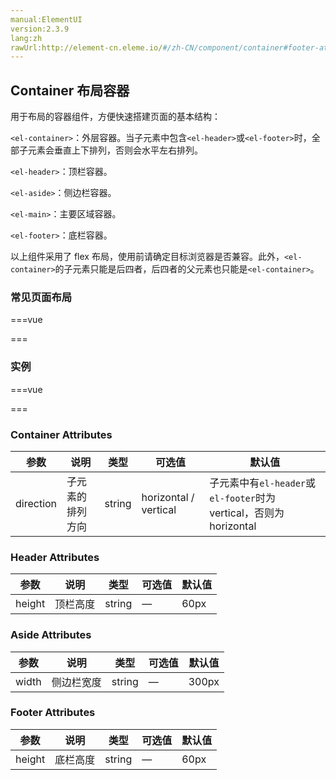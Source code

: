 ```yaml
---
manual:ElementUI
version:2.3.9
lang:zh
rawUrl:http://element-cn.eleme.io/#/zh-CN/component/container#footer-attributes
---
```



## Container 布局容器<a name="container-bu-ju-rong-qi"></a>


用于布局的容器组件，方便快速搭建页面的基本结构：



`<el-container>`：外层容器。当子元素中包含`<el-header>`或`<el-footer>`时，全部子元素会垂直上下排列，否则会水平左右排列。



`<el-header>`：顶栏容器。



`<el-aside>`：侧边栏容器。



`<el-main>`：主要区域容器。



`<el-footer>`：底栏容器。



以上组件采用了 flex 布局，使用前请确定目标浏览器是否兼容。此外，`<el-container>`的子元素只能是后四者，后四者的父元素也只能是`<el-container>`。



### 常见页面布局<a name="chang-jian-ye-mian-bu-ju"></a>
===vue
<template>
<el-container>
  <el-header>Header</el-header>
  <el-main>Main</el-main>
</el-container>

<el-container>
  <el-header>Header</el-header>
  <el-main>Main</el-main>
  <el-footer>Footer</el-footer>
</el-container>

<el-container>
  <el-aside width="200px">Aside</el-aside>
  <el-main>Main</el-main>
</el-container>

<el-container>
  <el-header>Header</el-header>
  <el-container>
    <el-aside width="200px">Aside</el-aside>
    <el-main>Main</el-main>
  </el-container>
</el-container>

<el-container>
  <el-header>Header</el-header>
  <el-container>
    <el-aside width="200px">Aside</el-aside>
    <el-container>
      <el-main>Main</el-main>
      <el-footer>Footer</el-footer>
    </el-container>
  </el-container>
</el-container>

<el-container>
  <el-aside width="200px">Aside</el-aside>
  <el-container>
    <el-header>Header</el-header>
    <el-main>Main</el-main>
  </el-container>
</el-container>

<el-container>
  <el-aside width="200px">Aside</el-aside>
  <el-container>
    <el-header>Header</el-header>
    <el-main>Main</el-main>
    <el-footer>Footer</el-footer>
  </el-container>
</el-container>
</template>




<style>
  .el-header, .el-footer {
    background-color: #B3C0D1;
    color: #333;
    text-align: center;
    line-height: 60px;
  }
  
  .el-aside {
    background-color: #D3DCE6;
    color: #333;
    text-align: center;
    line-height: 200px;
  }
  
  .el-main {
    background-color: #E9EEF3;
    color: #333;
    text-align: center;
    line-height: 160px;
  }
  
  body > .el-container {
    margin-bottom: 40px;
  }
  
  .el-container:nth-child(5) .el-aside,
  .el-container:nth-child(6) .el-aside {
    line-height: 260px;
  }
  
  .el-container:nth-child(7) .el-aside {
    line-height: 320px;
  }
</style>
===




### 实例<a name="shi-li"></a>
===vue
<template>
<el-container style="height: 500px; border: 1px solid #eee">
  <el-aside width="200px" style="background-color: rgb(238, 241, 246)">
    <el-menu :default-openeds="['1', '3']">
      <el-submenu index="1">
        <template slot="title"><i class="el-icon-message"></i>导航一</template>
        <el-menu-item-group>
          <template slot="title">分组一</template>
          <el-menu-item index="1-1">选项1</el-menu-item>
          <el-menu-item index="1-2">选项2</el-menu-item>
        </el-menu-item-group>
        <el-menu-item-group title="分组2">
          <el-menu-item index="1-3">选项3</el-menu-item>
        </el-menu-item-group>
        <el-submenu index="1-4">
          <template slot="title">选项4</template>
          <el-menu-item index="1-4-1">选项4-1</el-menu-item>
        </el-submenu>
      </el-submenu>
      <el-submenu index="2">
        <template slot="title"><i class="el-icon-menu"></i>导航二</template>
        <el-menu-item-group>
          <template slot="title">分组一</template>
          <el-menu-item index="2-1">选项1</el-menu-item>
          <el-menu-item index="2-2">选项2</el-menu-item>
        </el-menu-item-group>
        <el-menu-item-group title="分组2">
          <el-menu-item index="2-3">选项3</el-menu-item>
        </el-menu-item-group>
        <el-submenu index="2-4">
          <template slot="title">选项4</template>
          <el-menu-item index="2-4-1">选项4-1</el-menu-item>
        </el-submenu>
      </el-submenu>
      <el-submenu index="3">
        <template slot="title"><i class="el-icon-setting"></i>导航三</template>
        <el-menu-item-group>
          <template slot="title">分组一</template>
          <el-menu-item index="3-1">选项1</el-menu-item>
          <el-menu-item index="3-2">选项2</el-menu-item>
        </el-menu-item-group>
        <el-menu-item-group title="分组2">
          <el-menu-item index="3-3">选项3</el-menu-item>
        </el-menu-item-group>
        <el-submenu index="3-4">
          <template slot="title">选项4</template>
          <el-menu-item index="3-4-1">选项4-1</el-menu-item>
        </el-submenu>
      </el-submenu>
    </el-menu>
  </el-aside>
  
  <el-container>
    <el-header style="text-align: right; font-size: 12px">
      <el-dropdown>
        <i class="el-icon-setting" style="margin-right: 15px"></i>
        <el-dropdown-menu slot="dropdown">
          <el-dropdown-item>查看</el-dropdown-item>
          <el-dropdown-item>新增</el-dropdown-item>
          <el-dropdown-item>删除</el-dropdown-item>
        </el-dropdown-menu>
      </el-dropdown>
      <span>王小虎</span>
    </el-header>
    
    <el-main>
      <el-table :data="tableData">
        <el-table-column prop="date" label="日期" width="140">
        </el-table-column>
        <el-table-column prop="name" label="姓名" width="120">
        </el-table-column>
        <el-table-column prop="address" label="地址">
        </el-table-column>
      </el-table>
    </el-main>
  </el-container>
</el-container>
</template>


<script>
  export default {
    data() {
      const item = {
        date: '2016-05-02',
        name: '王小虎',
        address: '上海市普陀区金沙江路 1518 弄'
      };
      return {
        tableData: Array(20).fill(item)
      }
    }
  };
</script>

<style>
  .el-header {
    background-color: #B3C0D1;
    color: #333;
    line-height: 60px;
  }
  
  .el-aside {
    color: #333;
  }
</style>
===




### Container Attributes<a name="container-attributes"></a>
参数 | 说明 | 类型 | 可选值 | 默认值 
 ---  |  ---  |  ---  |  ---  |  ---  | 
direction | 子元素的排列方向 | string | horizontal / vertical | 子元素中有`el-header`或`el-footer`时为 vertical，否则为 horizontal 


### Header Attributes<a name="header-attributes"></a>
参数 | 说明 | 类型 | 可选值 | 默认值 
 ---  |  ---  |  ---  |  ---  |  ---  | 
height | 顶栏高度 | string | — | 60px 


### Aside Attributes<a name="aside-attributes"></a>
参数 | 说明 | 类型 | 可选值 | 默认值 
 ---  |  ---  |  ---  |  ---  |  ---  | 
width | 侧边栏宽度 | string | — | 300px 


### Footer Attributes<a name="footer-attributes"></a>
参数 | 说明 | 类型 | 可选值 | 默认值 
 ---  |  ---  |  ---  |  ---  |  ---  | 
height | 底栏高度 | string | — | 60px 

